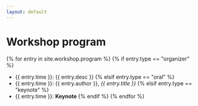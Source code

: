 ```yaml
---
layout: default
---
```


# Workshop program

{% for entry in site.workshop.program %}
{% if entry.type == "organizer" %}
* {{ entry.time }}: {{ entry.desc }}
{% elsif entry.type == "oral" %}
* {{ entry.time }}: {{ entry.author }}, *{{ entry.title }}*
{% elsif entry.type == "keynote" %}
* {{ entry.time }}: **Keynote** <!-- *{{ entry.title }}* ({{ entry.author }}, {{ entry.affiliation }}) -->
{% endif %}
{% endfor %}
